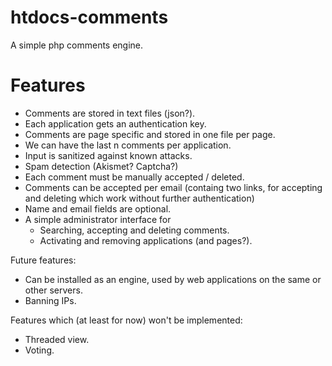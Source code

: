 # htdocs-comments

A simple php comments engine.

# Features

- Comments are stored in text files (json?).
- Each application gets an authentication key.
- Comments are page specific and stored in one file per page.
- We can have the last n comments per application.
- Input is sanitized against known attacks.
- Spam detection (Akismet? Captcha?)
- Each comment must be manually accepted / deleted.
- Comments can be accepted per email (containg two links, for accepting and deleting which work without further authentication)
- Name and email fields are optional.
- A simple administrator interface for
  - Searching, accepting and deleting comments.
  - Activating and removing applications (and pages?).

Future features:

- Can be installed as an engine, used by web applications on the same or other servers.
- Banning IPs.


Features which (at least for now) won't be implemented:

- Threaded view.
- Voting.
